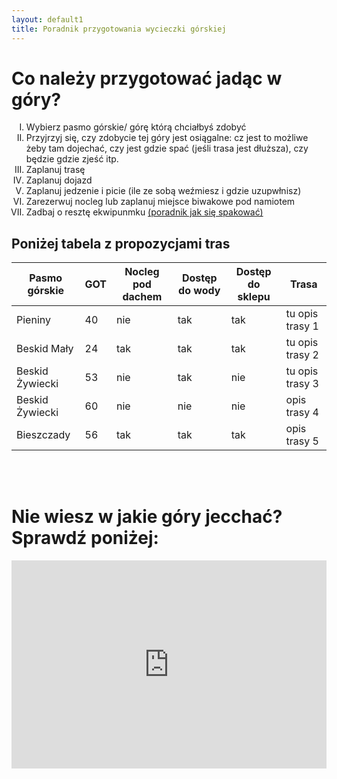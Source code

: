 ```yaml
---
layout: default1
title: Poradnik przygotowania wycieczki górskiej
---
```


# Co należy przygotować jadąc w góry?
<ol type="I">
  <li>Wybierz pasmo górskie/ górę którą chciałbyś zdobyć</li>
  <li>Przyjrzyj się, czy zdobycie tej góry jest osiągalne: cz jest to możliwe żeby tam dojechać, czy jest gdzie spać (jeśli trasa jest dłuższa), czy będzie gdzie zjeść itp.</li>
  <li>Zaplanuj trasę</li>
  <li>Zaplanuj dojazd</li>
  <li>Zaplanuj jedzenie i picie (ile ze sobą weźmiesz i gdzie uzupwłnisz)</li>
  <li>Zarezerwuj nocleg lub zaplanuj miejsce biwakowe pod namiotem</li>
  <li>Zadbaj o resztę ekwipunmku <a href="{{ site.baseurl }}/https://ebooks.com.pl/podrecznik-ekologicznego-obozowania.html">(poradnik jak się  spakować)</a></li>
</ol>

## Poniżej tabela z propozycjami tras
| Pasmo górskie       | GOT  | Nocleg pod dachem   | Dostęp do wody | Dostęp do sklepu | Trasa  |
|------------|------------|-----------------|--------|---------------|----------------------------------------------------------------------------------------------|
| Pieniny        | 40   | nie      | tak    | tak    | tu opis trasy 1 |
| Beskid Mały       | 24      | tak          | tak    | tak    |tu opis trasy 2 |
| Beskid Żywiecki     | 53 | nie          | tak    | nie    |tu opis trasy 3 |
| Beskid Żywiecki      | 60     | nie        | nie    | nie    |opis trasy 4 |
| Bieszczady  | 56   | tak     | tak    | tak    |opis trasy 5 |
<br><br>
# Nie wiesz w jakie góry jecchać? Sprawdź poniżej:

<div style="display: flex; justify-content: center;">
    <iframe style="border:none" src="https://en.frame.mapy.cz/s/pugotazeto" width="600" height="333" frameborder="0"></iframe>
</div>
<br><br>
